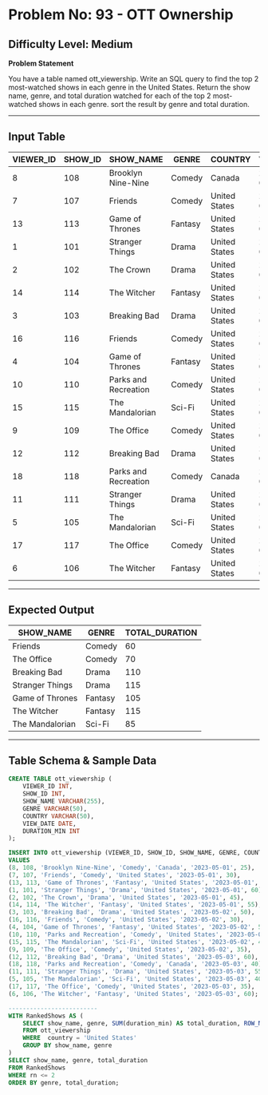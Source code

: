 # **Problem No: 93 - OTT Ownership**
## **Difficulty Level:** **Medium**  

**Problem Statement**  

You have a table named ott_viewership. Write an SQL query to find the top 2 most-watched shows in each genre in the United States. Return the show name, genre, and total duration watched for each of the top 2 most-watched shows in each genre. sort the result by genre and total duration.

---
## **Input Table**

| VIEWER_ID | SHOW_ID | SHOW_NAME            | GENRE     | COUNTRY       | VIEW_DATE  | DURATION_MIN |
|-----------|---------|----------------------|-----------|---------------|------------|--------------|
| 8         | 108     | Brooklyn Nine-Nine   | Comedy    | Canada        | 2023-05-01 | 25           |
| 7         | 107     | Friends              | Comedy    | United States | 2023-05-01 | 30           |
| 13        | 113     | Game of Thrones      | Fantasy   | United States | 2023-05-01 | 50           |
| 1         | 101     | Stranger Things      | Drama     | United States | 2023-05-01 | 60           |
| 2         | 102     | The Crown            | Drama     | United States | 2023-05-01 | 45           |
| 14        | 114     | The Witcher          | Fantasy   | United States | 2023-05-01 | 55           |
| 3         | 103     | Breaking Bad         | Drama     | United States | 2023-05-02 | 50           |
| 16        | 116     | Friends              | Comedy    | United States | 2023-05-02 | 30           |
| 4         | 104     | Game of Thrones      | Fantasy   | United States | 2023-05-02 | 55           |
| 10        | 110     | Parks and Recreation | Comedy    | United States | 2023-05-02 | 40           |
| 15        | 115     | The Mandalorian      | Sci-Fi    | United States | 2023-05-02 | 45           |
| 9         | 109     | The Office           | Comedy    | United States | 2023-05-02 | 35           |
| 12        | 112     | Breaking Bad         | Drama     | United States | 2023-05-03 | 60           |
| 18        | 118     | Parks and Recreation | Comedy    | Canada        | 2023-05-03 | 40           |
| 11        | 111     | Stranger Things      | Drama     | United States | 2023-05-03 | 55           |
| 5         | 105     | The Mandalorian      | Sci-Fi    | United States | 2023-05-03 | 40           |
| 17        | 117     | The Office           | Comedy    | United States | 2023-05-03 | 35           |
| 6         | 106     | The Witcher          | Fantasy   | United States | 2023-05-03 | 60           |
------------------------------------------------------------------------------------------------------

## **Expected Output**  
| SHOW_NAME        | GENRE     | TOTAL_DURATION |
|------------------|-----------|----------------|
| Friends          | Comedy    | 60             |
| The Office       | Comedy    | 70             |
| Breaking Bad     | Drama     | 110            |
| Stranger Things  | Drama     | 115            |
| Game of Thrones  | Fantasy   | 105            |
| The Witcher      | Fantasy   | 115            |
| The Mandalorian  | Sci-Fi    | 85             |
-------------------------------------------------------

## **Table Schema & Sample Data**  

```sql
CREATE TABLE ott_viewership (
    VIEWER_ID INT,
    SHOW_ID INT,
    SHOW_NAME VARCHAR(255),
    GENRE VARCHAR(50),
    COUNTRY VARCHAR(50),
    VIEW_DATE DATE,
    DURATION_MIN INT
);

INSERT INTO ott_viewership (VIEWER_ID, SHOW_ID, SHOW_NAME, GENRE, COUNTRY, VIEW_DATE, DURATION_MIN)
VALUES
(8, 108, 'Brooklyn Nine-Nine', 'Comedy', 'Canada', '2023-05-01', 25),
(7, 107, 'Friends', 'Comedy', 'United States', '2023-05-01', 30),
(13, 113, 'Game of Thrones', 'Fantasy', 'United States', '2023-05-01', 50),
(1, 101, 'Stranger Things', 'Drama', 'United States', '2023-05-01', 60),
(2, 102, 'The Crown', 'Drama', 'United States', '2023-05-01', 45),
(14, 114, 'The Witcher', 'Fantasy', 'United States', '2023-05-01', 55),
(3, 103, 'Breaking Bad', 'Drama', 'United States', '2023-05-02', 50),
(16, 116, 'Friends', 'Comedy', 'United States', '2023-05-02', 30),
(4, 104, 'Game of Thrones', 'Fantasy', 'United States', '2023-05-02', 55),
(10, 110, 'Parks and Recreation', 'Comedy', 'United States', '2023-05-02', 40),
(15, 115, 'The Mandalorian', 'Sci-Fi', 'United States', '2023-05-02', 45),
(9, 109, 'The Office', 'Comedy', 'United States', '2023-05-02', 35),
(12, 112, 'Breaking Bad', 'Drama', 'United States', '2023-05-03', 60),
(18, 118, 'Parks and Recreation', 'Comedy', 'Canada', '2023-05-03', 40),
(11, 111, 'Stranger Things', 'Drama', 'United States', '2023-05-03', 55),
(5, 105, 'The Mandalorian', 'Sci-Fi', 'United States', '2023-05-03', 40),
(17, 117, 'The Office', 'Comedy', 'United States', '2023-05-03', 35),
(6, 106, 'The Witcher', 'Fantasy', 'United States', '2023-05-03', 60);

-------------------------
WITH RankedShows AS (
    SELECT show_name, genre, SUM(duration_min) AS total_duration, ROW_NUMBER() OVER (PARTITION BY genre ORDER BY SUM(duration_min) DESC) AS rn
    FROM ott_viewership
    WHERE  country = 'United States'
    GROUP BY show_name, genre
)
SELECT show_name, genre, total_duration
FROM RankedShows
WHERE rn <= 2
ORDER BY genre, total_duration;
